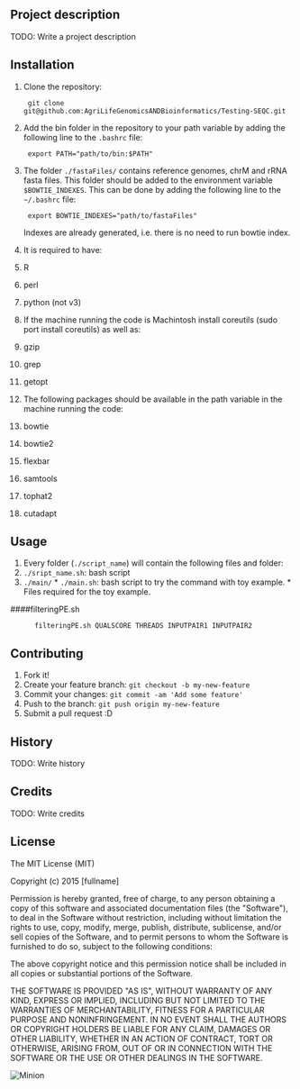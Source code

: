 Project description
-------------------

TODO: Write a project description

Installation
------------------

1. Clone the repository:

        git clone git@github.com:AgriLifeGenomicsANDBioinformatics/Testing-SEQC.git

2. Add the bin folder in the repository to your path variable by adding the following line to the `.bashrc` file:

        export PATH="path/to/bin:$PATH"

3. The folder `./fastaFiles/` contains reference genomes, chrM and rRNA fasta files. This folder should be added to the environment variable `$BOWTIE_INDEXES`. This can be done by adding the following line to the `~/.bashrc` file:

        export BOWTIE_INDEXES="path/to/fastaFiles"

    Indexes are already generated, i.e. there is no need to run bowtie index.

4. It is required to have:
  1. R
  2. perl
  3. python (not v3)

5. If the machine running the code is Machintosh install coreutils (sudo port install coreutils) as well as:
  1. gzip
  2. grep
  3. getopt

6. The following packages should be available in the path variable in the machine running the code:
  1. bowtie
  2. bowtie2
  3. flexbar
  4. samtools
  5. tophat2
  6. cutadapt

Usage
-----------------

1. Every folder (`./script_name`) will contain the following files and folder:
  1. `./sript_name.sh`: bash script
  2. `./main/`
    * `./main.sh`: bash script to try the command with toy example.
    * Files required for the toy example.

####filteringPE.sh

          filteringPE.sh QUALSCORE THREADS INPUTPAIR1 INPUTPAIR2

Contributing
----------------

1. Fork it!
2. Create your feature branch: `git checkout -b my-new-feature`
3. Commit your changes: `git commit -am 'Add some feature'`
4. Push to the branch: `git push origin my-new-feature`
5. Submit a pull request :D

History
---------------

TODO: Write history

Credits
---------------

TODO: Write credits

License
---------------

The MIT License (MIT)

Copyright (c) 2015 [fullname]

Permission is hereby granted, free of charge, to any person obtaining a copy
of this software and associated documentation files (the "Software"), to deal
in the Software without restriction, including without limitation the rights
to use, copy, modify, merge, publish, distribute, sublicense, and/or sell
copies of the Software, and to permit persons to whom the Software is
furnished to do so, subject to the following conditions:

The above copyright notice and this permission notice shall be included in all
copies or substantial portions of the Software.

THE SOFTWARE IS PROVIDED "AS IS", WITHOUT WARRANTY OF ANY KIND, EXPRESS OR
IMPLIED, INCLUDING BUT NOT LIMITED TO THE WARRANTIES OF MERCHANTABILITY,
FITNESS FOR A PARTICULAR PURPOSE AND NONINFRINGEMENT. IN NO EVENT SHALL THE
AUTHORS OR COPYRIGHT HOLDERS BE LIABLE FOR ANY CLAIM, DAMAGES OR OTHER
LIABILITY, WHETHER IN AN ACTION OF CONTRACT, TORT OR OTHERWISE, ARISING FROM,
OUT OF OR IN CONNECTION WITH THE SOFTWARE OR THE USE OR OTHER DEALINGS IN THE
SOFTWARE.

![Minion](http://octodex.github.com/images/minion.png)
